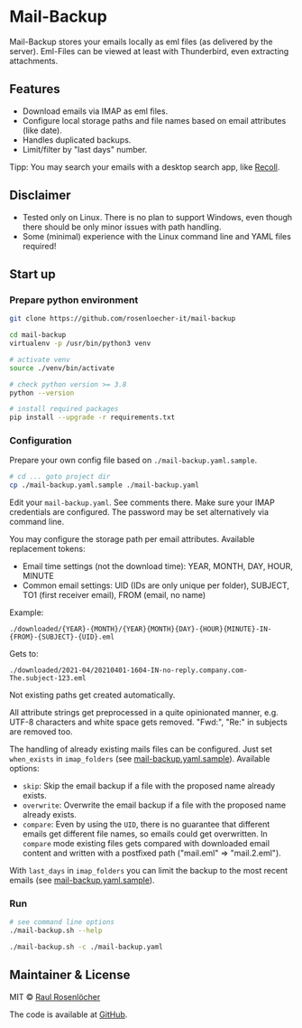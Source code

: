 # Mail-Backup

Mail-Backup stores your emails locally as eml files (as delivered by the server).
Eml-Files can be viewed at least with Thunderbird, even extracting attachments.


## Features

- Download emails via IMAP as eml files.
- Configure local storage paths and file names based on email attributes (like date).
- Handles duplicated backups.
- Limit/filter by "last days" number.

Tipp: You may search your emails with a desktop search app, like [Recoll](https://www.lesbonscomptes.com/recoll/).


## Disclaimer

- Tested only on Linux. There is no plan to support Windows, even though there should be only minor issues with path handling.
- Some (minimal) experience with the Linux command line and YAML files required!


## Start up

### Prepare python environment

```bash
git clone https://github.com/rosenloecher-it/mail-backup

cd mail-backup
virtualenv -p /usr/bin/python3 venv

# activate venv
source ./venv/bin/activate

# check python version >= 3.8
python --version

# install required packages
pip install --upgrade -r requirements.txt
```

### Configuration

Prepare your own config file based on `./mail-backup.yaml.sample`.

```bash
# cd ... goto project dir
cp ./mail-backup.yaml.sample ./mail-backup.yaml
```

Edit your `mail-backup.yaml`. See comments there. Make sure your IMAP credentials are configured. The password may be set alternatively via command line. 

You may configure the storage path per email attributes. Available replacement tokens:
- Email time settings (not the download time): YEAR, MONTH, DAY, HOUR, MINUTE
- Common email settings: UID (IDs are only unique per folder), SUBJECT, TO1 (first receiver email), FROM (email, no name)

Example:
```
./downloaded/{YEAR}-{MONTH}/{YEAR}{MONTH}{DAY}-{HOUR}{MINUTE}-IN-{FROM}-{SUBJECT}-{UID}.eml
```
Gets to:
```
./downloaded/2021-04/20210401-1604-IN-no-reply.company.com-The.subject-123.eml
```
Not existing paths get created automatically. 

All attribute strings get preprocessed in a quite opinionated manner, e.g. UTF-8 characters and white space gets removed. "Fwd:", "Re:" in subjects are removed too.

The handling of already existing mails files can be configured. Just set `when_exists` in `imap_folders` (see [mail-backup.yaml.sample](./mail-backup.yaml.sample)). Available options: 
- `skip`: Skip the email backup if a file with the proposed name already exists. 
- `overwrite`: Overwrite the email backup if a file with the proposed name already exists.
- `compare`: Even by using the `UID`, there is no guarantee that different emails get different file names, so emails could get overwritten. 
  In `compare` mode existing files gets compared with downloaded email content and written with a postfixed path ("mail.eml" => "mail.2.eml"). 

With `last_days` in `imap_folders` you can limit the backup to the most recent emails (see [mail-backup.yaml.sample](./mail-backup.yaml.sample)).


### Run

```bash
# see command line options
./mail-backup.sh --help

./mail-backup.sh -c ./mail-backup.yaml
```

## Maintainer & License

MIT © [Raul Rosenlöcher](https://github.com/rosenloecher-it)

The code is available at [GitHub][home].

[home]: https://github.com/rosenloecher-it/mail-backup
